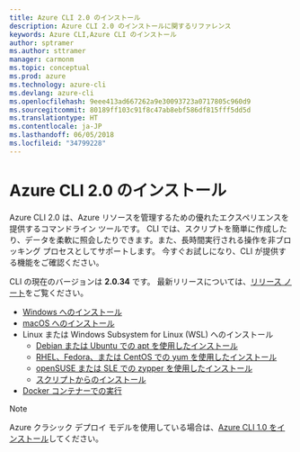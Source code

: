 ```yaml
---
title: Azure CLI 2.0 のインストール
description: Azure CLI 2.0 のインストールに関するリファレンス
keywords: Azure CLI,Azure CLI のインストール
author: sptramer
ms.author: sttramer
manager: carmonm
ms.topic: conceptual
ms.prod: azure
ms.technology: azure-cli
ms.devlang: azure-cli
ms.openlocfilehash: 9eee413ad667262a9e30093723a0717805c960d9
ms.sourcegitcommit: 80189ff103c91f8c47ab8ebf586df815fff5dd5d
ms.translationtype: HT
ms.contentlocale: ja-JP
ms.lasthandoff: 06/05/2018
ms.locfileid: "34799228"
---
```

# <a name="install-azure-cli-20"></a>Azure CLI 2.0 のインストール

Azure CLI 2.0 は、Azure リソースを管理するための優れたエクスペリエンスを提供するコマンドライン ツールです。 CLI では、スクリプトを簡単に作成したり、データを柔軟に照会したりできます。また、長時間実行される操作を非ブロッキング プロセスとしてサポートします。 今すぐお試しになり、CLI が提供する機能をご確認ください。

CLI の現在のバージョンは __2.0.34__ です。 最新リリースについては、[リリース ノート](release-notes-azure-cli.md)をご覧ください。

* [Windows へのインストール](install-azure-cli-windows.md)
* [macOS へのインストール](install-azure-cli-macos.md)
* Linux または Windows Subsystem for Linux (WSL) へのインストール
  * [Debian または Ubuntu での apt を使用したインストール](install-azure-cli-apt.md)
  * [RHEL、Fedora、または CentOS での yum を使用したインストール](install-azure-cli-yum.md)
  * [openSUSE または SLE での zypper を使用したインストール](install-azure-cli-zypper.md)
  * [スクリプトからのインストール](install-azure-cli-linux.md)
* [Docker コンテナーでの実行](run-azure-cli-docker.md)

> [!NOTE]
> Azure クラシック デプロイ モデルを使用している場合は、[Azure CLI 1.0 をインストール](install-cli-version-1.0.md)してください。

